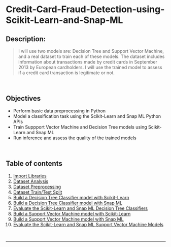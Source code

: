 # Credit-Card-Fraud-Detection-using-Scikit-Learn-and-Snap-ML

## Description: 
> I will use two models are: Decision Tree and Support Vector Machine, and a real dataset to train each of these models. The dataset includes information about transactions made by credit cards in September 2013 by European cardholders. I will use the trained model to assess if a credit card transaction is legitimate or not. 

<br>

## Objectives
* Perform basic data preprocessing in Python
* Model a classification task using the Scikit-Learn and Snap ML Python APIs
* Train Suppport Vector Machine and Decision Tree models using Scikit-Learn and Snap ML
* Run inference and assess the quality of the trained models

<br>

## Table of contents
<div class="alert alert-block alert-info" style="margin-top: 10px">
    <ol>
        <li><a href="#import_libraries">Import Libraries</a></li>
        <li><a href="#dataset_analysis">Dataset Analysis</a></li>
        <li><a href="#dataset_preprocessing">Dataset Preprocessing</a></li>
        <li><a href="#dataset_split">Dataset Train/Test Split</a></li>
        <li><a href="#dt_sklearn">Build a Decision Tree Classifier model with Scikit-Learn</a></li>
        <li><a href="#dt_snap">Build a Decision Tree Classifier model with Snap ML</a></li>
        <li><a href="#dt_sklearn_snap">Evaluate the Scikit-Learn and Snap ML Decision Tree Classifiers</a></li>
        <li><a href="#svm_sklearn">Build a Support Vector Machine model with Scikit-Learn</a></li>
        <li><a href="#svm_snap">Build a Support Vector Machine model with Snap ML</a></li>
        <li><a href="#svm_sklearn_snap">Evaluate the Scikit-Learn and Snap ML Support Vector Machine Models</a></li>
    </ol>
</div>
<br>
<hr>
